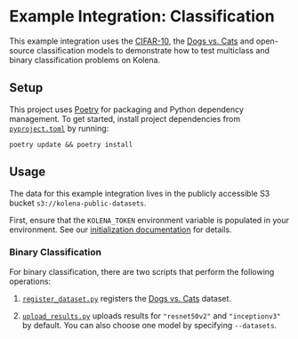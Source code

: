 # Example Integration: Classification

This example integration uses the [CIFAR-10](https://www.cs.toronto.edu/~kriz/cifar.html), the
[Dogs vs. Cats](https://www.kaggle.com/c/dogs-vs-cats) and open-source
classification models to demonstrate how to test multiclass and binary classification problems on Kolena.

## Setup

This project uses [Poetry](https://python-poetry.org/) for packaging and Python dependency management. To get started,
install project dependencies from [`pyproject.toml`](./pyproject.toml) by running:

```shell
poetry update && poetry install
```

## Usage

The data for this example integration lives in the publicly accessible S3 bucket `s3://kolena-public-datasets`.

First, ensure that the `KOLENA_TOKEN` environment variable is populated in your environment. See our
[initialization documentation](https://docs.kolena.io/installing-kolena/#initialization) for details.


### Binary Classification

For binary classification, there are two scripts that perform the following operations:

1. [`register_dataset.py`](classification/binary/register_dataset.py) registers the
[Dogs vs. Cats](https://www.kaggle.com/c/dogs-vs-cats) dataset.

2. [`upload_results.py`](classification/binary/upload_results.py) uploads results for `"resnet50v2"` and
`"inceptionv3"` by default. You can also choose one model by specifying `--datasets`.

<!---
TODO
### Multiclass Classification

For multiclass classification, there are two scripts that perform the following operations:

1. [`register_dataset.py`](classification/multiclass/register_dataset.py) registers the
[CIFAR-10](https://www.cs.toronto.edu/~kriz/cifar.html) dataset.

2. [`upload_results.py`](classification/multiclass/upload_results.py) uploads results for `"resnet50v2"` and
`"inceptionv3"` by default. You can also choose one model by specifying `--datasets`.

-->

